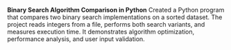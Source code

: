 **Binary Search Algorithm Comparison in Python**
Created a Python program that compares two binary search
implementations on a sorted dataset. The project reads integers from a file,
performs both search variants, and measures execution time. It demonstrates
algorithm optimization, performance analysis, and user input validation.
